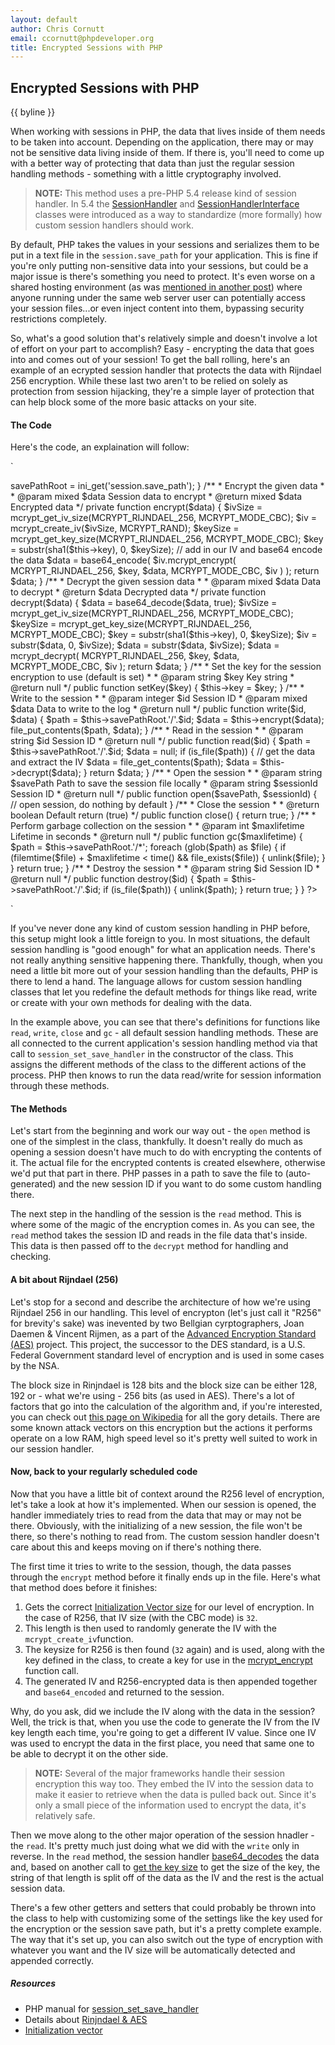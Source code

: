 ```yaml
---
layout: default
author: Chris Cornutt
email: ccornutt@phpdeveloper.org
title: Encrypted Sessions with PHP
---
```


Encrypted Sessions with PHP
--------------

{{ byline }}

When working with sessions in PHP, the data that lives inside of them needs to be taken
into account. Depending on the application, there may or may not be sensitive data living 
inside of them. If there is, you'll need to come up with a better way of protecting that
data than just the regular session handling methods - something with a little cryptography
involved.

> **NOTE:** This method uses a pre-PHP 5.4 release kind of session handler. In 5.4 the 
[SessionHandler](http://www.php.net/manual/en/class.sessionhandler.php) and 
[SessionHandlerInterface](http://www.php.net/manual/en/class.sessionhandlerinterface.php) classes
were introduced as a way to standardize (more formally) how custom session handlers should work.

By default, PHP takes the values in your sessions and serializes them to be put in a text
file in the `session.save_path` for your application. This is fine if you're only putting 
non-sensitive data into your sessions, but could be a major issue is there's something you 
need to protect. It's even worse on a shared hosting environment (as was [mentioned in another
post](/2012/08/24/Shared-Hosting-PHP-Session-Security.html)) where anyone running under the
same web server user can potentially access your session files...or even inject content into
them, bypassing security restrictions completely.

So, what's a good solution that's relatively simple and doesn't involve a lot of effort on your 
part to accomplish? Easy - encrypting the data that goes into and comes out of your session!
To get the ball rolling, here's an example of an ecrypted session handler that protects the 
data with Rijndael 256 encryption. While these last two aren't to be relied on solely as 
protection from session hijacking, they're a simple layer of protection that can help block 
some of the more basic attacks on your site.

#### The Code

Here's the code, an explaination will follow:

`
<?php
class Session extends Base
{
    /**
     * Path to save the sessions to
     * @var string
     */
    private $savePathRoot = '/tmp';

    /**
     * Save path of the saved path
     * @var string
     */
    private $savePath = '';

    /**
     * Salt for hashing the session data
     * @var string
     */
    private $key = '282edfcf5073666f3a7ceaa5e748cf8128bd53359b6d8269ba2450404face0ac';

    /**
     * Init the object, set up the session config handling
     * 
     * @return null
     */
    public function __construct()
    {
        session_set_save_handler(
            array($this, "open"), array($this, "close"),  array($this, "read"),
            array($this, "write"),array($this, "destroy"),array($this, "gc")
        );

        $this->savePathRoot = ini_get('session.save_path');
    }

    /**
     * Encrypt the given data
     * 
     * @param mixed $data Session data to encrypt
     * @return mixed $data Encrypted data
     */
    private function encrypt($data)
    {
        $ivSize  = mcrypt_get_iv_size(MCRYPT_RIJNDAEL_256, MCRYPT_MODE_CBC);
        $iv      = mcrypt_create_iv($ivSize, MCRYPT_RAND);
        $keySize = mcrypt_get_key_size(MCRYPT_RIJNDAEL_256, MCRYPT_MODE_CBC);
        $key     = substr(sha1($this->key), 0, $keySize);

        // add in our IV and base64 encode the data
        $data    = base64_encode(
            $iv.mcrypt_encrypt(
                MCRYPT_RIJNDAEL_256, $key, $data, MCRYPT_MODE_CBC, $iv
            )
        );
        return $data;
    }

    /**
     * Decrypt the given session data
     * 
     * @param mixed $data Data to decrypt
     * @return $data Decrypted data
     */
    private function decrypt($data)
    {
        $data    = base64_decode($data, true);

        $ivSize  = mcrypt_get_iv_size(MCRYPT_RIJNDAEL_256, MCRYPT_MODE_CBC);
        $keySize = mcrypt_get_key_size(MCRYPT_RIJNDAEL_256, MCRYPT_MODE_CBC);
        $key     = substr(sha1($this->key), 0, $keySize);

        $iv   = substr($data, 0, $ivSize);
        $data = substr($data, $ivSize);

        $data = mcrypt_decrypt(
            MCRYPT_RIJNDAEL_256, $key, $data, MCRYPT_MODE_CBC, $iv
        );

        return $data;
    }

    /**
     * Set the key for the session encryption to use (default is set)
     * 
     * @param string $key Key string
     * @return null
     */
    public function setKey($key)
    {
        $this->key = $key;
    }

    /**
     * Write to the session
     * 
     * @param integer $id   Session ID
     * @param mixed   $data Data to write to the log
     * @return null
     */
    public function write($id, $data)
    {
        $path = $this->savePathRoot.'/'.$id;
        $data = $this->encrypt($data);
        
        file_put_contents($path, $data);
    }

    /**
     * Read in the session
     * 
     * @param string $id Session ID
     * @return null
     */
    public function read($id)
    {
        $path = $this->savePathRoot.'/'.$id;
        $data = null;

        if (is_file($path)) {
            // get the data and extract the IV
            $data = file_get_contents($path);
            $data = $this->decrypt($data);
        }
        return $data;
    }

    /**
     * Open the session
     * 
     * @param string $savePath  Path to save the session file locally
     * @param string $sessionId Session ID
     * @return null
     */
    public function open($savePath, $sessionId)
    {
        // open session, do nothing by default
    }

    /**
     * Close the session
     * 
     * @return boolean Default return (true)
     */
    public function close()
    {
        return true;
    }

    /**
     * Perform garbage collection on the session
     * 
     * @param int $maxlifetime Lifetime in seconds 
     * @return null
     */
    public function gc($maxlifetime)
    {
        $path = $this->savePathRoot.'/*';

        foreach (glob($path) as $file) {
            if (filemtime($file) + $maxlifetime < time() && file_exists($file)) {
                unlink($file);
            }
        }

        return true;
    }

    /**
     * Destroy the session
     * 
     * @param string $id Session ID
     * @return null
     */
    public function destroy($id)
    {
        $path = $this->savePathRoot.'/'.$id;
        if (is_file($path)) {
            unlink($path);
        }
        return true;
    }
}
?>
`

If you've never done any kind of custom session handling in PHP before, this setup might
look a little foreign to you. In most situations, the default session handling is "good enough"
for what an application needs. There's not really anything sensitive happening there. Thankfully,
though, when you need a little bit more out of your session handling than the defaults, PHP 
is there to lend a hand. The language allows for custom session handling classes that let
you redefine the default methods for things like read, write or create with your own methods
for dealing with the data.

In the example above, you can see that there's definitions for functions like `read`, `write`, 
`close` and `gc` - all default session handling methods. These are all connected to the current 
application's session handling method via that call to `session_set_save_handler` in the
constructor of the class. This assigns the different methods of the class to the different actions 
of the process. PHP then knows to run the data read/write for session information through these
methods.

#### The Methods

Let's start from the beginning and work our way out - the `open` method is one of the simplest in
the class, thankfully. It doesn't really do much as opening a session doesn't have much to do 
with encrypting the contents of it. The actual file for the encrypted contents is created elsewhere, 
otherwise we'd put that part in there. PHP passes in a path to save the file to (auto-generated) and
the new session ID if you want to do some custom handling there.

The next step in the handling of the session is the `read` method. This is where some of the magic 
of the encryption comes in. As you can see, the `read` method takes the session ID and reads in the 
file data that's inside. This data is then passed off to the `decrypt` method for handling and checking.

#### A bit about Rijndael (256)

Let's stop for a second and describe the architecture of how we're using Rijndael 256 in our handling.
This level of encrypton (let's just call it "R256" for brevity's sake) was inevented by two Bellgian 
cyrptographers, Joan Daemen & Vincent Rijmen, as a part of the [Advanced Encryption Standard (AES)](http://en.wikipedia.org/wiki/Advanced_Encryption_Standard) project. This project, the successor to the DES standard, is 
a U.S. Federal Government standard level of encryption and is used in some cases by the NSA. 

The block size in Rinjndael is 128 bits and the block size can be either 128, 192 or - what we're using -
256 bits (as used in AES). There's a lot of factors that go into the calculation of the algorithm and, 
if you're interested, you can check out [this page on Wikipedia](http://en.wikipedia.org/wiki/Advanced_Encryption_Standard)
for all the gory details. There are some known attack vectors on this encryption but the actions it performs
operate on a low RAM, high speed level so it's pretty well suited to work in our session handler.

#### Now, back to your regularly scheduled code

Now that you have a little bit of context around the R256 level of encryption, let's take a look at how
it's implemented. When our session is opened, the handler immediately tries to read from the data that may
or may not be there. Obviously, with the initializing of a new session, the file won't be there, so 
there's nothing to read from. The custom session handler doesn't care about this and keeps moving 
on if there's nothing there.

The first time it tries to write to the session, though, the data passes through the `encrypt` method before
it finally ends up in the file. Here's what that method does before it finishes:

1. Gets the correct [Initialization Vector size](http://en.wikipedia.org/wiki/Initialization_vector) for our
level of encryption. In the case of R256, that IV size (with the CBC mode) is `32`. 
2. This length is then used to randomly generate the IV with the `mcrypt_create_iv`function.
3. The keysize for R256 is then found (`32` again) and is used, along with the key defined in the class, to
create a key for use in the [mcrypt_encrypt](http://php.net/mcrypt_encrypt) function call.
4. The generated IV and R256-encrypted data is then appended together and `base64_encoded` and returned to 
the session.

Why, do you ask, did we include the IV along with the data in the session? Well, the trick is that, when you
use the code to generate the IV from the IV key length each time, you're going to get a different IV value. 
Since one IV was used to encrypt the data in the first place, you need that same one to be able to decrypt 
it on the other side.

> **NOTE:** Several of the major frameworks handle their session encryption this way too. They embed the IV into
the session data to make it easier to retrieve when the data is pulled back out. Since it's only a small piece of 
the information used to encrypt the data, it's relatively safe.

Then we move along to the other major operation of the session hnadler - the `read`. It's pretty much just doing
what we did with the `write` only in reverse. In the `read` method, the session handler [base64_decodes](http://php.net/base64_decode) the data and, based on another call to [get the key size](http://php.net/mcrypt_get_key_size) 
to get the size of the key, the string of that length is split off of the data as the IV and the rest is the
actual session data.

There's a few other getters and setters that could probably be thrown into the class to help with 
customizing some of the settings like the key used for the encryption or the session save path, but
it's a pretty complete example. The way that it's set up, you can also switch out the type of encryption
with whatever you want and the IV size will be automatically detected and appended correctly.

##### Resources
- PHP manual for [session_set_save_handler](http://www.php.net/manual/en/function.session-set-save-handler.php)
- Details about [Rinjndael & AES](http://en.wikipedia.org/wiki/Advanced_Encryption_Standard)
- [Initialization vector](http://en.wikipedia.org/wiki/Initialization_vector)

